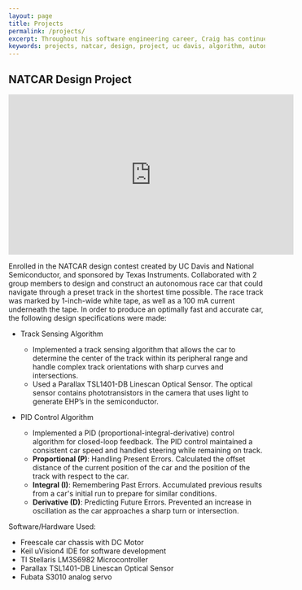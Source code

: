 ```yaml
---
layout: page
title: Projects
permalink: /projects/
excerpt: Throughout his software engineering career, Craig has continued to expand his portfolio with diverse projects that show his skills and versatility as an engineer.
keywords: projects, natcar, design, project, uc davis, algorithm, autonomous, racecar, sensor, software 
---
```


## NATCAR Design Project

<!-- youtube iframe -->
<div class="iframe-resp-container">
	<iframe width="560" height="315" src="https://www.youtube.com/embed/0bBvv3uwCsM" frameborder="0" allowfullscreen></iframe>
</div>

Enrolled in the NATCAR design contest created by UC Davis and National Semiconductor, and sponsored by Texas Instruments. Collaborated with 2 group members to design and construct an autonomous race car that could navigate through a preset track in the shortest time possible. The race track was marked by 1-inch-wide white tape, as well as a 100 mA current underneath the tape. In order to produce an optimally fast and accurate car, the following design specifications were made:

* Track Sensing Algorithm
  - Implemented a track sensing algorithm that allows the car to determine the center of the track within its peripheral range and handle complex track orientations with sharp curves and intersections.
  - Used a Parallax TSL1401-DB Linescan Optical Sensor. The optical sensor contains phototransistors in the camera that uses light to generate EHP’s in the semiconductor.

* PID Control Algorithm
  - Implemented a PID (proportional-integral-derivative) control algorithm for closed-loop feedback. The PID control maintained a consistent car speed and handled steering while remaining on track.
  - **Proportional (P)**: Handling Present Errors. Calculated the offset distance of the current position of the car and the position of the track with respect to the car.
  - **Integral (I)**: Remembering Past Errors. Accumulated previous results from a car's initial run to prepare for similar conditions.
  - **Derivative (D)**: Predicting Future Errors. Prevented an increase in oscillation as the car approaches a sharp turn or intersection.

Software/Hardware Used:

* Freescale car chassis with DC Motor
* Keil uVision4 IDE for software development
* TI Stellaris LM3S6982 Microcontroller
* Parallax TSL1401-DB Linescan Optical Sensor
* Fubata S3010 analog servo